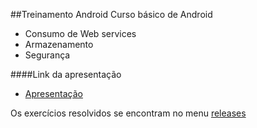 ##Treinamento Android
Curso básico de Android
 - Consumo de Web services
 - Armazenamento
 - Segurança

####Link da apresentação 
 - [Apresentação](https://docs.google.com/presentation/d/1wMmxWvqWGpsbsmFt9DR1w-BSQLnrGmnjEy2XzM0-gLM/edit#slide=id.p)

Os exercícios resolvidos se encontram no menu [releases](https://github.com/esdrasdl/treinamento/releases)
